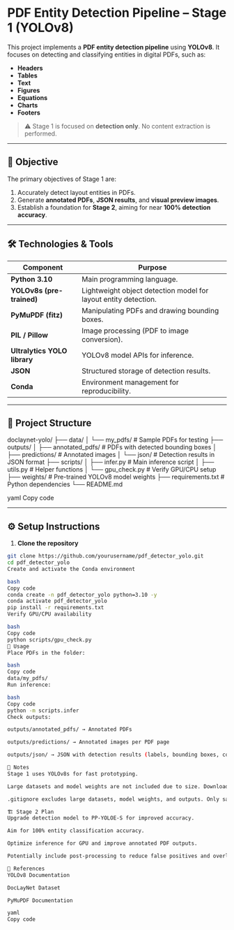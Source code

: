 # PDF Entity Detection Pipeline – Stage 1 (YOLOv8)

This project implements a **PDF entity detection pipeline** using **YOLOv8**. It focuses on detecting and classifying entities in digital PDFs, such as:

- **Headers**  
- **Tables**  
- **Text**  
- **Figures**  
- **Equations**  
- **Charts**  
- **Footers**  

> ⚠️ Stage 1 is focused on **detection only**. No content extraction is performed.  

---

## 🎯 Objective

The primary objectives of Stage 1 are:

1. Accurately detect layout entities in PDFs.  
2. Generate **annotated PDFs**, **JSON results**, and **visual preview images**.  
3. Establish a foundation for **Stage 2**, aiming for near **100% detection accuracy**.

---

## 🛠 Technologies & Tools

| Component | Purpose |
|-----------|---------|
| **Python 3.10** | Main programming language. |
| **YOLOv8s (pre-trained)** | Lightweight object detection model for layout entity detection. |
| **PyMuPDF (fitz)** | Manipulating PDFs and drawing bounding boxes. |
| **PIL / Pillow** | Image processing (PDF to image conversion). |
| **Ultralytics YOLO library** | YOLOv8 model APIs for inference. |
| **JSON** | Structured storage of detection results. |
| **Conda** | Environment management for reproducibility. |

---

## 📁 Project Structure

doclaynet-yolo/
├── data/
│ └── my_pdfs/ # Sample PDFs for testing
├── outputs/
│ ├── annotated_pdfs/ # PDFs with detected bounding boxes
│ ├── predictions/ # Annotated images
│ └── json/ # Detection results in JSON format
├── scripts/
│ ├── infer.py # Main inference script
│ ├── utils.py # Helper functions
│ └── gpu_check.py # Verify GPU/CPU setup
├── weights/ # Pre-trained YOLOv8 model weights
├── requirements.txt # Python dependencies
└── README.md

yaml
Copy code

---

## ⚙️ Setup Instructions

1. **Clone the repository**

```bash
git clone https://github.com/yourusername/pdf_detector_yolo.git
cd pdf_detector_yolo
Create and activate the Conda environment

bash
Copy code
conda create -n pdf_detector_yolo python=3.10 -y
conda activate pdf_detector_yolo
pip install -r requirements.txt
Verify GPU/CPU availability

bash
Copy code
python scripts/gpu_check.py
🚀 Usage
Place PDFs in the folder:

bash
Copy code
data/my_pdfs/
Run inference:

bash
Copy code
python -m scripts.infer
Check outputs:

outputs/annotated_pdfs/ → Annotated PDFs

outputs/predictions/ → Annotated images per PDF page

outputs/json/ → JSON with detection results (labels, bounding boxes, confidence scores)

📌 Notes
Stage 1 uses YOLOv8s for fast prototyping.

Large datasets and model weights are not included due to size. Download DocLayNet manually if needed.

.gitignore excludes large datasets, model weights, and outputs. Only sample PDFs and scripts are committed.

🏗 Stage 2 Plan
Upgrade detection model to PP-YOLOE-S for improved accuracy.

Aim for 100% entity classification accuracy.

Optimize inference for GPU and improve annotated PDF outputs.

Potentially include post-processing to reduce false positives and overlaps.

📜 References
YOLOv8 Documentation

DocLayNet Dataset

PyMuPDF Documentation

yaml
Copy code
